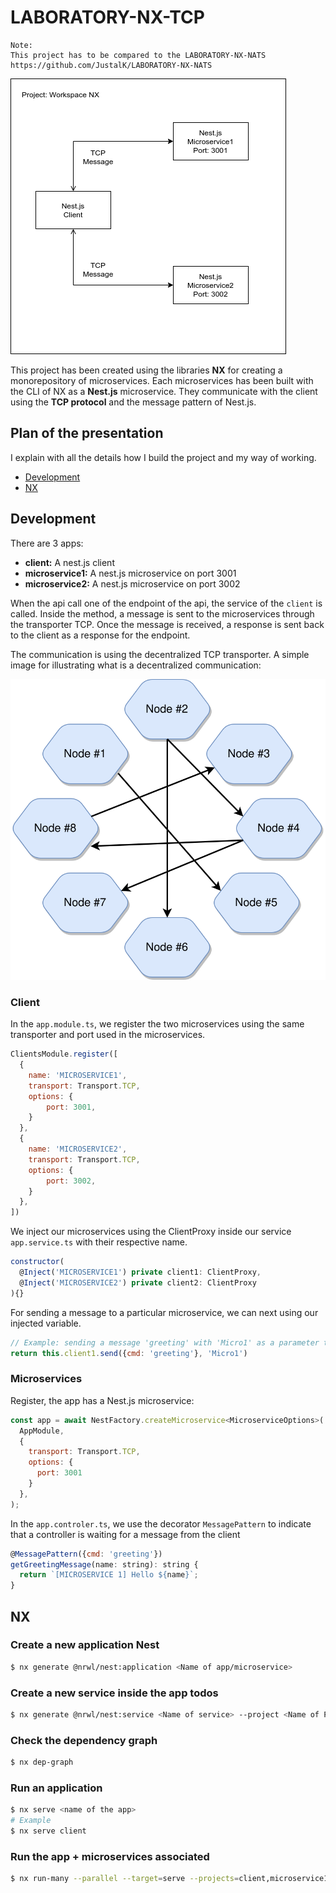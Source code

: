 # LABORATORY-NX-TCP

```
Note:
This project has to be compared to the LABORATORY-NX-NATS
https://github.com/JustalK/LABORATORY-NX-NATS
```

![Alt text](Documentation/Graph.png?raw=true "Graph NX")


This project has been created using the libraries **NX** for creating a monorepository of microservices. Each microservices has been built with the CLI of NX as a **Nest.js** microservice. They communicate with the client using the **TCP protocol** and the message pattern of Nest.js.

## Plan of the presentation

I explain with all the details how I build the project and my way of working.

- [Development](#development)
- [NX](#NX)

## Development

There are 3 apps:

- **client:** A nest.js client
- **microservice1:** A nest.js microservice on port 3001
- **microservice2:** A nest.js microservice on port 3002

When the api call one of the endpoint of the api, the service of the `client` is called. Inside the method, a message is sent to the microservices through the transporter TCP. Once the message is received, a response is sent back to the client as a response for the endpoint.

The communication is using the decentralized TCP transporter. A simple image for illustrating what is a decentralized communication:

![Alt text](Documentation/Decentralized.svg?raw=true "Decentralized TCP")

### Client

In the `app.module.ts`, we register the two microservices using the same transporter and port used in the microservices.

```js
ClientsModule.register([
  {
    name: 'MICROSERVICE1',
    transport: Transport.TCP,
    options: {
        port: 3001,
    }
  },
  {
    name: 'MICROSERVICE2',
    transport: Transport.TCP,
    options: {
        port: 3002,
    }
  },
])
```

We inject our microservices using the ClientProxy inside our service `app.service.ts` with their respective name.

```js
constructor(
  @Inject('MICROSERVICE1') private client1: ClientProxy,
  @Inject('MICROSERVICE2') private client2: ClientProxy
){}
```

For sending a message to a particular microservice, we can next using our injected variable.

```js
// Example: sending a message 'greeting' with 'Micro1' as a parameter to microservice1
return this.client1.send({cmd: 'greeting'}, 'Micro1')
```

### Microservices

Register, the app has a Nest.js microservice:

```js
const app = await NestFactory.createMicroservice<MicroserviceOptions>(
  AppModule,
  {
    transport: Transport.TCP,
    options: {
      port: 3001
    }
  },
);
```

In the `app.controler.ts`, we use the decorator `MessagePattern` to indicate that a controller is waiting for a message from the client

```js
@MessagePattern({cmd: 'greeting'})
getGreetingMessage(name: string): string {
  return `[MICROSERVICE 1] Hello ${name}`;
}
```

## NX

### Create a new application Nest

```bash
$ nx generate @nrwl/nest:application <Name of app/microservice>
```

### Create a new service inside the app todos

```bash
$ nx generate @nrwl/nest:service <Name of service> --project <Name of Project> --directory app
```

### Check the dependency graph

```bash
$ nx dep-graph
```

### Run an application

```bash
$ nx serve <name of the app>
# Example
$ nx serve client
```

### Run the app + microservices associated

```bash
$ nx run-many --parallel --target=serve --projects=client,microservice1,microservice2
```
